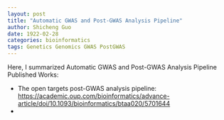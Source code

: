 ```yaml
---
layout: post
title: "Automatic GWAS and Post-GWAS Analysis Pipeline"
author: Shicheng Guo
date: 1922-02-28
categories: bioinformatics
tags: Genetics Genomics GWAS PostGWAS  
---
```


Here, I summarized Automatic GWAS and Post-GWAS Analysis Pipeline Published Works: 

* The open targets post-GWAS analysis pipeline: https://academic.oup.com/bioinformatics/advance-article/doi/10.1093/bioinformatics/btaa020/5701644
* 
